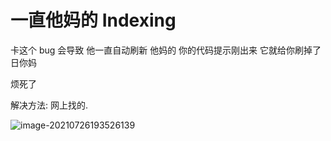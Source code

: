 # 一直他妈的 Indexing

卡这个 bug 会导致 他一直自动刷新  他妈的 你的代码提示刚出来 它就给你刷掉了 日你妈

烦死了

解决方法: 网上找的.

![image-20210726193526139](F:\图像\typora图像保存位置\image-20210726193526139.png)

